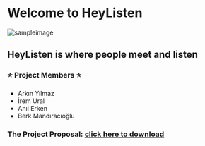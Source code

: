 # Welcome to HeyListen

![sampleimage](https://mikestrauss.net/wp-content/uploads/2017/07/The-Fight-Against-Listening-Music.jpg)

## HeyListen is where people meet and listen

### :star: Project Members :star:
- Arkın Yılmaz
- İrem Ural
- Anıl Erken
- Berk Mandıracıoğlu


### The Project Proposal: [click here to download](https://github.com/BerkMandiracioglu/HeyListen/raw/master/Documents/CS353_projectProposal_group16.pdf)

